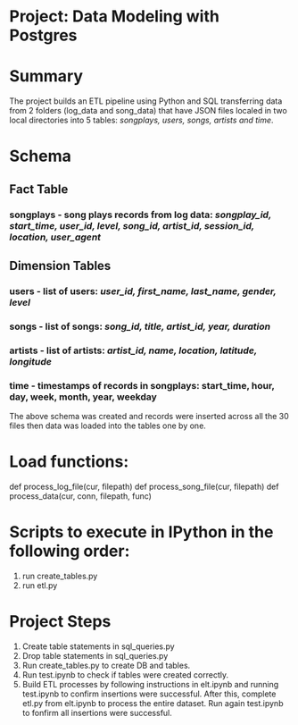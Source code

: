 # Project: Data Modeling with Postgres

# Summary

The project builds an ETL pipeline using Python and SQL transferring data from 2 folders (log_data and song_data) that have JSON files localed in two local directories into 5 tables: *songplays, users, songs, artists and time*.

# Schema

## Fact Table
### songplays - song plays records from log data: *songplay_id, start_time, user_id, level, song_id, artist_id, session_id, location, user_agent*

## Dimension Tables
### users - list of users: *user_id, first_name, last_name, gender, level*
### songs - list of songs: *song_id, title, artist_id, year, duration*
### artists - list of artists: *artist_id, name, location, latitude, longitude*
### time - timestamps of records in songplays:  start_time, hour, day, week, month, year, weekday

The above schema was created and records were inserted across all the 30 files then data was loaded into the tables one by one.

# Load functions:

def process_log_file(cur, filepath)
def process_song_file(cur, filepath)
def process_data(cur, conn, filepath, func)

# Scripts to execute in IPython in the following order:

1. run create_tables.py
2. run etl.py

# Project Steps

1. Create table statements in sql_queries.py
2. Drop table statements in sql_queries.py
3. Run create_tables.py to create DB and tables.
4. Run test.ipynb to check if tables were created correctly. 
5. Build ETL processes by following instructions in elt.ipynb and running test.ipynb to confirm insertions were successful. After this, complete etl.py from elt.ipynb to process the entire dataset. Run again test.ipynb to fonfirm all insertions were successful.
